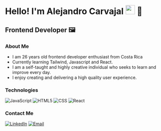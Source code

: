 <h1>Hello! I'm Alejandro Carvajal <img src="[https://raw.githubusercontent.com/iampavangandhi/iampavangandhi/master/gifs/Hi.gif](https://i.gifer.com/4XCW.gif)" width="30px"> 🚀</h1>
<h2>Frontend Developer 🖼️</h2>

### About Me
- I am 26 years old frontend developer enthusiast from Costa Rica
- Currently learning Tailwind, Javascript and React.
- I am a self-taught and highly creative individual who seeks to learn and improve every day.
- I enjoy creating and delivering a high quality user experience.

### Technologies
  ![JavaScript](https://img.shields.io/badge/-JavaScript-333333?style=flat&logo=javascript)
  ![HTML5](https://img.shields.io/badge/-HTML5-333333?style=flat&logo=HTML5)
  ![CSS](https://img.shields.io/badge/-CSS-333333?style=flat&logo=CSS3&logoColor=1572B6)
  ![React](https://img.shields.io/badge/-React-333333?style=flat&logo=react)


### Contact Me
<a href="https://www.linkedin.com/in/alejandrofjl/"><img alt="LinkedIn" src="[https://img.shields.io/badge/LinkedIn-Mauro%20Vera-blue?style=flat-square&logo=linkedin](https://static.vecteezy.com/system/resources/previews/018/930/587/non_2x/linkedin-logo-linkedin-icon-transparent-free-png.png)"></a>
<a href="ale.carva16@gmail.com"><img alt="Email" src=""></a>  
